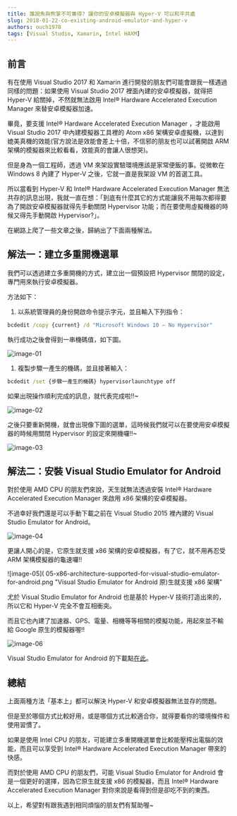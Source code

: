 ```yaml
---
title: 誰說魚與熊掌不可兼得? 讓你的安卓模擬器與 Hyper-V 可以和平共處
slug: 2018-01-22-co-existing-android-emulator-and-hyper-v
authors: ouch1978
tags: [Visual Studio, Xamarin, Intel HAXM]
---
```


## 前言

有在使用 Visual Studio 2017 和 Xamarin 進行開發的朋友們可能會跟我一樣遇過同樣的問題：如果使用 Visual Studio 2017 裡面內建的安卓模擬器，就得把 Hyper-V 給關掉，不然就無法啟用 Intel® Hardware Accelerated Execution Manager 來替安卓模擬器加速。

畢竟，要支援 Intel® Hardware Accelerated Execution Manager ，才能啟用 Visual Studio 2017 中內建模擬器工具裡的 Atom x86 架構安卓虛擬機，以達到媲美真機的效能(官方說法是效能會差上十倍，不信邪的朋友也可以試著開啟 ARM 架構的模擬器來比較看看，效能真的會讓人很想哭)。

但是身為一個工程師，透過 VM 來架設實驗環境應該是家常便飯的事。從微軟在 Windows 8 內建了 Hyper-V 之後，它就一直是我架設 VM 的首選工具。

所以當看到 Hyper-V 和 Intel® Hardware Accelerated Execution Manager 無法共存的訊息出現，我就一直在想：「到底有什麼其它的方式能讓我不用每次都得要為了開啟安卓模擬器就得先手動關閉 Hypervisor 功能；而在要使用虛擬機器的時候又得先手動開啟 Hypervisor?」。

在網路上爬了一些文章之後，歸納出了下面兩種解法。

<!--truncate-->

## 解法一：建立多重開機選單

我們可以透過建立多重開機的方式，建立出一個預設把 Hypervisor 關閉的設定，專門用來執行安卓模擬器。

方法如下：

1. 以系統管理員的身份開啟命令提示字元，並且輸入下列指令：

```bat title="從現有的開機設定複製出一組新的設定"
bcdedit /copy {current} /d "Microsoft Windows 10 – No Hypervisor"

```

執行成功之後會得到一串機碼值，如下圖。

![image-01](01-copy-a-new-boot-setting.png "建立一組新的開機設定")

1. 複製步驟一產生的機碼，並且接著輸入：

```bat title="將新的開機設定檔中的 Hypervisor 功能關閉"
bcdedit /set {步驟一產生的機碼} hypervisorlaunchtype off
```

如果出現操作順利完成的訊息，就代表完成啦!!~

![image-02](02-set-hypervisor-launchtype-off.png "將新的開機設定中的 Hypervisor 啟動方式設定為 Off")

之後只要重新開機，就會出現像下圖的選單，這時候我們就可以在要使用安卓模擬器的時候用關閉 Hypervisor 的設定來開機囉!!~

![image-03](03-can-choose-between-enable-hypervisor-or-not.png "之後開機時就能選擇是否要開啟 Hypervisor 囉!!")

## 解法二：安裝 Visual Studio Emulator for Android

對於使用 AMD CPU 的朋友們來說，天生就無法透過安裝 Intel® Hardware Accelerated Execution Manager 來啟用 x86 架構的安卓模擬器。

不過幸好我們還是可以手動下載之前在 Visual Studio 2015 裡內建的 Visual Studio Emulator for Android。

![image-04](04-visual-studio-emulator-for-android.png "Visual Studio Emulator for Android 的模擬器外觀")

更讓人開心的是，它原生就支援 x86 架構的安卓模擬器，有了它，就不用再忍受 ARM 架構模擬器的龜速囉!!

![image-05]( 05-x86-architecture-supported-for-visual-studio-emulator-for-android.png "Visual Studio Emulator for Android 原)生就支援 x86 架構"

尤於 Visual Studio Emulator for Android 也是基於 Hyper-V 技術打造出來的，所以它和 Hyper-V 完全不會互相衝突。

而且它也內建了加速器、GPS、電量、相機等等相關的模擬功能，用起來並不輸給 Google 原生的模擬器喔!!

![image-06](06-built-in-accelerometer-simulator.png "Visual Studio Emulator for Android 內建的加速器模擬功能")

Visual Studio Emulator for Android 的下載點[在此][link-01]。

[link-01]: https://aka.ms/vscomemudownload "Visual Studio Emulator for Android 下載連結"

## 總結

上面兩種方法「基本上」都可以解決 Hyper-V 和安卓模擬器無法並存的問題。

但是至於哪個方式比較好用，或是哪個方式比較適合你，就得要看你的環境條件和使用習慣了。

如果是使用 Intel CPU 的朋友，可能建立多重開機選單會比較能壓榨出電腦的效能，而且可以享受到 Intel® Hardware Accelerated Execution Manager 帶來的快感。

而對於使用 AMD CPU 的朋友們，可能 Visual Studio Emulator for Android 會是一個更好的選擇，因為它原生就支援 x86 的模擬器，而且 Intel® Hardware Accelerated Execution Manager 對你來說是看得到但是卻吃不到的東西。

以上，希望對有跟我遇到相同煩惱的朋友們有幫助喔~
